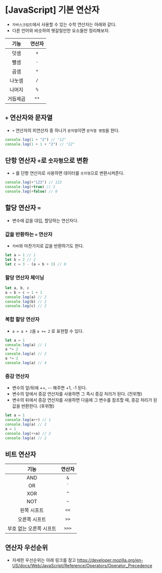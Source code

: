 # [JavaScript] 기본 연산자

- `자바스크립트`에서 사용할 수 있는 수학 연산자는 아래와 같다.
- 다른 언어와 비슷하여 헷갈릴만한 요소들만 정리해보자.

|기능|연산자|
|:--:|:--:|
|덧셈|`+`|
|뺼셈|`-`|
|곱셈|`*`|
|나눗셈|`/`|
|나머지|`%`|
|거듭제곱|`**`|



## `+` 연산자와 문자열

- `+` 연산자의 피연산자 중 하나가 `문자열`이면 `문자열 병합`을 한다.

```javascript
console.log(1 + "2") // "12"
console.log(1 + 1 + "2") // "22"
```

## 단항 연산자 `+`로 `숫자형`으로 변환

- `+` 를 단항 연산자로 사용하면 데이터를 `숫자형`으로 변환시켜준다.

```javascript
console.log(+"123") // 123
console.log(+true) // 1
console.log(+false) // 0
```

## 할당 연산자 `=`

- 변수에 값을 대입, 할당하는 연산자다.

### 값을 반환하는 `=` 연산자

- `자바`와 마찬가지로 값을 반환하기도 한다.

```javascript
let a = 1 // 1
let b = 2 // 2
let c = 3 - (a = b + 1) // 0
```

### 할당 연산자 체이닝

```javascript
let a, b, c
a = b = c = 1 + 1
console.log(a) // 2
console.log(b) // 2
console.log(c) // 2
```

### 복합 할당 연산자

- `a = a + 2`을 `a += 2` 로 표현할 수 있다.

```javascript
let a = 1
console.log(a) // 1
a *= 2
console.log(a) // 2
a *= 2
console.log(a) // 4
```

### 증감 연산자

- 변수의 앞/뒤에 ++, -- 해주면 +1, -1 된다.
- 변수의 앞에서 증감 연산자를 사용하면 그 즉시 증감 처리가 된다. (전위형)
- 변수의 뒤에서 증감 연산자를 사용하면 다음에 그 변수를 참조할 때, 증감 처리가 된 값을 반환한다. (후위형)

```javascript
let a = 1
console.log(a++) // 1
console.log(a) // 2
a = 1
console.log(++a) // 2
console.log(a) // 2
```

## 비트 연산자

|기능|연산자|
|:--:|:--:|
|AND|`&`|
|OR|`|`|
|XOR|`^`|
|NOT|`~`|
|왼쪽 시프트|`<<`|
|오른쪽 시프트|`>>`|
|부호 없는 오른쪽 시프트|`>>>`|


## 연산자 우선순위

- 자세한 우선순위는 아래 링크를 참고
https://developer.mozilla.org/en-US/docs/Web/JavaScript/Reference/Operators/Operator_Precedence
